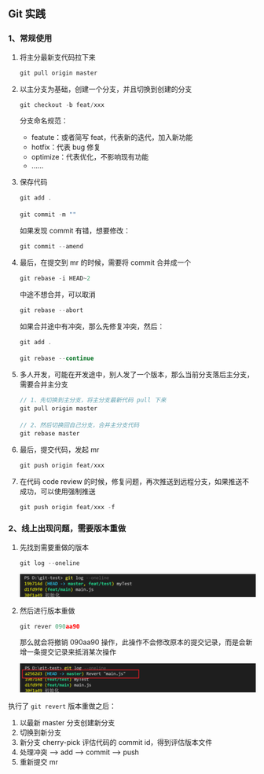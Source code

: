 ## Git 实践



### 1、常规使用

1. 将主分最新支代码拉下来

   ```js
   git pull origin master
   ```

2. 以主分支为基础，创建一个分支，并且切换到创建的分支

   ```js
   git checkout -b feat/xxx
   ```

   分支命名规范：

   - featute：或者简写 feat，代表新的迭代，加入新功能
   - hotfix：代表 bug 修复
   - optimize：代表优化，不影响现有功能
   - ......

3. 保存代码

   ```js
   git add .
   
   git commit -m ""
   ```

   如果发现 commit 有错，想要修改：

   ```js
   git commit --amend
   ```

4. 最后，在提交到 mr 的时候，需要将 commit 合并成一个

   ```js
   git rebase -i HEAD~2
   ```

   中途不想合并，可以取消

   ```js
   git rebase --abort
   ```

   如果合并途中有冲突，那么先修复冲突，然后：

   ```js
   git add .
   
   git rebase --continue
   ```

5. 多人开发，可能在开发途中，别人发了一个版本，那么当前分支落后主分支，需要合并主分支

   ```js
   // 1、先切换到主分支，将主分支最新代码 pull 下来
   git pull origin master
   
   // 2、然后切换回自己分支，合并主分支代码
   git rebase master
   ```

6. 最后，提交代码，发起 mr

   ```js
   git push origin feat/xxx
   ```

7. 在代码 code review 的时候，修复问题，再次推送到远程分支，如果推送不成功，可以使用强制推送

   ```js
   git push origin feat/xxx -f
   ```

   

### 2、线上出现问题，需要版本重做

1. 先找到需要重做的版本

   ```js
   git log --oneline
   ```

    <img src="../imgs/img36.png" style="zoom: 50%;" />

2. 然后进行版本重做

   ```js
   git rever 090aa90
   ```

   那么就会将撤销 090aa90 操作，此操作不会修改原本的提交记录，而是会新增一条提交记录来抵消某次操作

    <img src="../imgs/img37.png" style="zoom:50%;" />



执行了 `git revert` 版本重做之后：

1. 以最新 master 分支创建新分支
2. 切换到新分支
3. 新分支 cherry-pick 评估代码的 commit id，得到评估版本文件
4. 处理冲突 --> add --> commit --> push
5. 重新提交 mr

